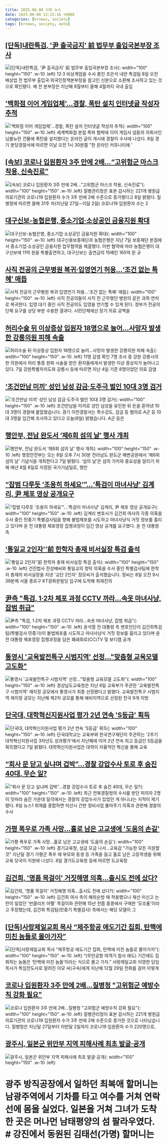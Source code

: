 ```yaml
---
title: 2025.08.08 사회 뉴스
date: 2025-08-08 12:15:16 +0900
categories: [krnews, society]
tags: [krnews, society, auto]
---
```

## [[단독]내란특검, '尹 출국금지' 前 법무부 출입국본부장 조사](https://n.news.naver.com/mnews/article/025/0003460731)

![[단독]내란특검, '尹 출국금지' 前 법무부 출입국본부장 조사](https://mimgnews.pstatic.net/image/origin/025/2025/08/08/3460731.jpg?type=nf220_150){: width="100" height="150" .w-10 .left}
12·3 비상계엄을 수사 중인 조은석 내란 특검팀 8일 오전 배상업 전 법무부 출입국·외국인정책본부장을 참고인 신분으로 소환해 조사하고 있는 것으로 확인됐다. 배 전 본부장은 지난해 8월부터 올해 4월까지 국내 출입

## ['백화점 이어 게임업체'…경찰, 폭탄 설치 인터넷글 작성자 추적](https://n.news.naver.com/mnews/article/079/0004053909)

!['백화점 이어 게임업체'…경찰, 폭탄 설치 인터넷글 작성자 추적](https://mimgnews.pstatic.net/image/origin/079/2025/08/08/4053909.jpg?type=nf220_150){: width="100" height="150" .w-10 .left}
세계백화점 본점 폭파 협박에 이어 게임사 넵튠의 자회사인 님블뉴런 건물에 폭탄을 설치했다는 온라인 글이 게시돼 경찰이 수사에 나섰다. 8일 경기 분당경찰서에 따르면 이날 오전 1시 30분쯤 "한 온라인 커뮤니티에 '

## [[속보] 코로나 입원환자 3주 만에 2배…“고위험군 마스크 착용, 신속진료”](https://n.news.naver.com/mnews/article/029/0002974171)

![[속보] 코로나 입원환자 3주 만에 2배…“고위험군 마스크 착용, 신속진료”](https://mimgnews.pstatic.net/image/origin/029/2025/08/08/2974171.jpg?type=nf220_150){: width="100" height="150" .w-10 .left}
질병관리청은 표본 감시하는 221개 병원급 의료기관의 코로나19 입원환자 수가 3주 만에 2배 수준으로 증가했다고 8일 밝혔다. 질병청에 따르면 올해 31주 차(지난달 27일∼이달 2일) 코로나19 입원환자 수는 2

## [대구신보-농협은행, 중소기업·소상공인 금융지원 확대](https://n.news.naver.com/mnews/article/079/0004053888)

![대구신보-농협은행, 중소기업·소상공인 금융지원 확대](https://mimgnews.pstatic.net/image/origin/079/2025/08/08/4053888.jpg?type=nf220_150){: width="100" height="150" .w-10 .left}
대구신용보증재단과 농협은행은 지난 7일 보증재단 본점에서 중소기업·소상공인 금융지원 업무협약을 체결했다. 이번 협약에 따라 농협은행이 대구신보에 11억 원을 특별출연하고, 대구신보는 출연금의 15배인 165억 원 규

## [사직 전공의 근무병원 복귀·입영연기 허용…‘조건 없는 특혜’ 매듭](https://n.news.naver.com/mnews/article/028/0002760161)

![사직 전공의 근무병원 복귀·입영연기 허용…‘조건 없는 특혜’ 매듭](https://mimgnews.pstatic.net/image/origin/028/2025/08/07/2760161.jpg?type=nf220_150){: width="100" height="150" .w-10 .left}
사직 전공의들이 사직 전 근무했던 병원의 같은 과목·연차로 복귀한다. 입영 대기 중인 사직 전공의도 입영을 연기할 수 있게 된다. 정부가 전공의 단체 요구를 상당 부분 수용한 결과다. 시민단체에선 장기 의료 공백을

## [허리수술 뒤 이상증상 입원자 18명으로 늘어...사망자 발생한 강릉의원 피해 속출](https://n.news.naver.com/mnews/article/025/0003460484)

![허리수술 뒤 이상증상 입원자 18명으로 늘어...사망자 발생한 강릉의원 피해 속출](https://mimgnews.pstatic.net/image/origin/025/2025/08/07/3460484.jpg?type=nf220_150){: width="100" height="150" .w-10 .left}
11명 감염 확인 7명 조사 중 강원 강릉시의 한 의원에서 허리 통증 완화 시술을 받은 환자들에게서 발생한 이상 증상자가 늘어나고 있다. 7일 강원특별자치도와 강릉시 등에 따르면 지난 4일 기준 8명이었던 의료 감염

## [‘조건만남 미끼’ 성인 남성 감금·도주극 벌인 10대 3명 검거](https://n.news.naver.com/mnews/article/056/0012005364)

![‘조건만남 미끼’ 성인 남성 감금·도주극 벌인 10대 3명 검거](https://mimgnews.pstatic.net/image/origin/056/2025/08/08/12005364.jpg?type=nf220_150){: width="100" height="150" .w-10 .left}
조건만남을 미끼로 성인 남성을 유인한 뒤 돈을 뜯어낸 10대 3명이 경찰에 붙잡혔습니다. 경기 이천경찰서는 특수강도, 감금 등 혐의로 A군 등 10대 3명을 입건해 조사하고 있다고 오늘(8일) 밝혔습니다. A군 등은

## [행안부, 전남 완도서 ‘제6회 섬의 날’ 행사 개최](https://n.news.naver.com/mnews/article/018/0006083799)

![행안부, 전남 완도서 ‘제6회 섬의 날’ 행사 개최](https://mimgnews.pstatic.net/image/origin/018/2025/08/07/6083799.jpg?type=nf220_150){: width="100" height="150" .w-10 .left}
행정안전부는 오는 8일 오후 7시 30분 전라남도 완도군 해변공원에서 ‘제6회 섬의 날’ 기념식을 개최한다고 7일 밝혔다. ‘섬의 날’은 섬의 가치와 중요성을 알리기 위해 매년 8월 8일로 지정된 국가기념일로, 행안

## [“잡범 다루듯 ‘조용히 하세요’”…‘특검이 마녀사냥’ 김계리, 尹 체포 영상 공개요구](https://n.news.naver.com/mnews/article/009/0005538160)

![“잡범 다루듯 ‘조용히 하세요’”…‘특검이 마녀사냥’ 김계리, 尹 체포 영상 공개요구](https://mimgnews.pstatic.net/image/origin/009/2025/08/08/5538160.jpg?type=nf220_150){: width="100" height="150" .w-10 .left}
김계리 변호사가 김건희 여사의 각종 의혹을 수사 중인 민중기 특별검사팀을 향해 불법체포를 시도하고 마녀사냥식 거짓 정보를 흘리고 있다며 윤 전 대통령 체포영장 집행과정이 담긴 영상 공개를 요구했다. 윤 전 대통령 측

## [‘통일교 2인자'’前 한학자 총재 비서실장 특검 출석](https://n.news.naver.com/mnews/article/449/0000317249)

![‘통일교 2인자'’前 한학자 총재 비서실장 특검 출석](https://mimgnews.pstatic.net/image/origin/449/2025/08/08/317249.jpg?type=nf220_150){: width="100" height="150" .w-10 .left}
건진법사 전성배씨와 통일교의 청탁 의혹을 수사 중인 특별검사팀에 한학자 총재의 비서실장을 지낸 '교단 2인자' 정모씨가 출석했습니다. 정씨는 8일 오전 9시39분께 서울 종로구 KT광화문빌딩 입구에 도착해 취재진의

## [尹측 "특검, 1·2차 체포 과정  CCTV 까라…속옷 마녀사냥, 잡범 취급"](https://n.news.naver.com/mnews/article/421/0008417848)

![尹측 "특검, 1·2차 체포 과정  CCTV 까라…속옷 마녀사냥, 잡범 취급"](https://mimgnews.pstatic.net/image/origin/421/2025/08/08/8417848.jpg?type=nf220_150){: width="100" height="150" .w-10 .left}
윤석열 전 대통령 측 변호인단이 김건희특검팀(특별검사 민중기)이 불법체포를 시도하고 마녀사냥식 거짓 정보를 흘리고 있다며 윤 전 대통령 체포영장 집행과정을 담은 폐쇄회로(CC)TV 및 보디캠 공개

## [통영시 '교육발전특구 시범지역' 선정…"맞춤형 교육모델 고도화"](https://n.news.naver.com/mnews/article/079/0004053538)

![통영시 '교육발전특구 시범지역' 선정…"맞춤형 교육모델 고도화"](https://mimgnews.pstatic.net/image/origin/079/2025/08/07/4053538.jpg?type=nf220_150){: width="100" height="150" .w-10 .left}
경상남도교육청은 지난 6일 교육부가 주관한 '교육발전특구 시범지역' 재지정 공모에서 통영시가 최종 선정됐다고 밝혔다. 교육발전특구 시범지역 재지정 공모는 지난해 제2차 공모를 통해 예비지역으로 선정된 전국 9개 지방

## [단국대, 대학혁신지원사업 평가  2년 연속 'S등급' 획득](https://n.news.naver.com/mnews/article/014/0005388464)

![단국대, 대학혁신지원사업 평가  2년 연속 'S등급' 획득](https://mimgnews.pstatic.net/image/origin/014/2025/08/07/5388464.jpg?type=nf220_150){: width="100" height="150" .w-10 .left}
단국대학교는 교육부와 한국연구재단이 주관하는 '2주기 대학혁신지원사업 3차년도 성과평가'에서 지난해에 이어 2년 연속 최고 등급인 S등급을 획득했다고 7일 밝혔다. 대학혁신지원사업은 대학이 자율적인 혁신을 통해 교육

## [“회사 문 닫고 싶냐며 겁박”…경찰 강압수사 토로 후 숨진 40대, 무슨 일?](https://n.news.naver.com/mnews/article/009/0005538243)

![“회사 문 닫고 싶냐며 겁박”…경찰 강압수사 토로 후 숨진 40대, 무슨 일?](https://mimgnews.pstatic.net/image/origin/009/2025/08/08/5538243.jpg?type=nf220_150){: width="100" height="150" .w-10 .left}
최근 전북경찰청의 수사를 받던 피의자 2명이 잇따라 숨진 가운데 일각에서는 경찰의 강압수사가 있었던 게 아니냐는 지적이 제기됐다. 8일 뉴스1 취재를 종합하면 익산시 간판 정비사업 몰아주기 의혹과 관련해 경찰의 수사

## [가평 폭우로 가족 사망…홀로 남은 고교생에 '도움의 손길'](https://n.news.naver.com/mnews/article/001/0015555365)

![가평 폭우로 가족 사망…홀로 남은 고교생에 '도움의 손길'](https://mimgnews.pstatic.net/image/origin/001/2025/08/08/15555365.jpg?type=nf220_150){: width="100" height="150" .w-10 .left}
경기교육청, 성금 모금 나서…교육감 "가능한 모든 지원할 것" 지난달 경기 가평군 폭우 때 부모와 동생 등 가족을 잃고 홀로 남은 고등학생을 위해 교육 당국이 지원에 나섰다. 8일 경기도교육청 등에 따르면 도교육청

## [김건희, '명품 목걸이' 거짓해명 의혹…출시도 전에 샀다?](https://n.news.naver.com/mnews/article/123/0002365511)

![김건희, '명품 목걸이' 거짓해명 의혹…출시도 전에 샀다?](https://mimgnews.pstatic.net/image/origin/123/2025/08/08/2365511.jpg?type=nf220_150){: width="100" height="150" .w-10 .left}
김건희 여사 측이 해외순방 때 착용했으나 재산 미신고 논란이 일었던 '반클리프 아펠' 목걸이와 관련해 15년 전쯤 홍콩에서 구매한 '모조품'이라고 주장했는데, 김건희 특검팀(민중기 특별검사) 측에서는 해당 모델이 그

## [[단독]사랑제일교회 목사 “제주항공 애도기간 집회, 탄핵에 미친 놈들로 몰아가자”](https://n.news.naver.com/mnews/article/020/0003652933)

![[단독]사랑제일교회 목사 “제주항공 애도기간 집회, 탄핵에 미친 놈들로 몰아가자”](https://mimgnews.pstatic.net/image/origin/020/2025/08/07/3652933.jpg?type=nf220_150){: width="100" height="150" .w-10 .left}
“(무안공항 여객기 참사 애도) 기간에도 집회하는 놈들은 ‘탄핵에 미친 놈들’이라는 식으로 몰고 가자.” 사랑제일교회 이영한 담임목사가 특임전도사로 알려진 이모 씨(구속)에게 지난해 12월 29일 전화를 걸어 이렇게

## [코로나 입원환자 3주 만에 2배…질병청 "고위험군 예방수칙 강화 필요"](https://n.news.naver.com/mnews/article/055/0001282306)

![코로나 입원환자 3주 만에 2배…질병청 "고위험군 예방수칙 강화 필요"](https://mimgnews.pstatic.net/image/origin/055/2025/08/08/1282306.jpg?type=nf220_150){: width="100" height="150" .w-10 .left}
질병관리청이 표본 감시하는 221개 병원급 의료기관의 코로나19 입원환자 수가 3주 만에 2배 수준으로 증가한 것으로 나타났습니다. 질병청은 지난달 27일부터 이번달 2일까지 코로나19 입원환자 수가 220명으로,

## [광주시, 일본군 위안부 지역 피해사례 최초 발굴·공개](https://n.news.naver.com/mnews/article/081/0003564254)

![광주시, 일본군 위안부 지역 피해사례 최초 발굴·공개](https://mimgnews.pstatic.net/image/origin/081/2025/08/07/3564254.jpg?type=nf220_150){: width="100" height="150" .w-10 .left}
# 광주 방직공장에서 일하던 최복애 할머니는 남광주역에서 기차를 타고 여수를 거쳐 연락선에 몸을 실었다. 일본을 거쳐 그녀가 도착한 곳은 머나먼 남태평양의 섬 팔라우였다. # 강진에서 동원된 김태선(가명) 할머니는

